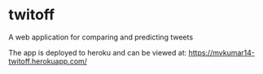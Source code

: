 # twitoff
A web application for comparing and predicting tweets

The app is deployed to heroku and can be viewed at:
https://mvkumar14-twitoff.herokuapp.com/
